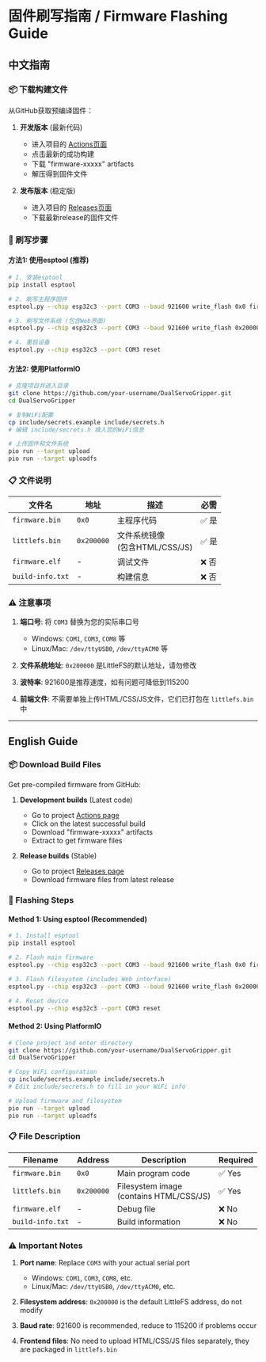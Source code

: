 # 固件刷写指南 / Firmware Flashing Guide

## 中文指南

### 📦 下载构建文件

从GitHub获取预编译固件：

1. **开发版本** (最新代码)
   - 进入项目的 [Actions页面](https://github.com/your-username/DualServoGripper/actions)
   - 点击最新的成功构建
   - 下载 "firmware-xxxxx" artifacts
   - 解压得到固件文件

2. **发布版本** (稳定版)
   - 进入项目的 [Releases页面](https://github.com/your-username/DualServoGripper/releases)
   - 下载最新release的固件文件

### 🔧 刷写步骤

#### 方法1: 使用esptool (推荐)

```bash
# 1. 安装esptool
pip install esptool

# 2. 刷写主程序固件
esptool.py --chip esp32c3 --port COM3 --baud 921600 write_flash 0x0 firmware.bin

# 3. 刷写文件系统 (包含Web界面)
esptool.py --chip esp32c3 --port COM3 --baud 921600 write_flash 0x200000 littlefs.bin

# 4. 重启设备
esptool.py --chip esp32c3 --port COM3 reset
```

#### 方法2: 使用PlatformIO

```bash
# 克隆项目并进入目录
git clone https://github.com/your-username/DualServoGripper.git
cd DualServoGripper

# 复制WiFi配置
cp include/secrets.example include/secrets.h
# 编辑 include/secrets.h 填入您的WiFi信息

# 上传固件和文件系统
pio run --target upload
pio run --target uploadfs
```

### 📋 文件说明

| 文件名 | 地址 | 描述 | 必需 |
|--------|------|------|------|
| `firmware.bin` | `0x0` | 主程序代码 | ✅ 是 |
| `littlefs.bin` | `0x200000` | 文件系统镜像<br>(包含HTML/CSS/JS) | ✅ 是 |
| `firmware.elf` | - | 调试文件 | ❌ 否 |
| `build-info.txt` | - | 构建信息 | ❌ 否 |

### ⚠️ 注意事项

1. **端口号**: 将 `COM3` 替换为您的实际串口号
   - Windows: `COM1`, `COM3`, `COM8` 等
   - Linux/Mac: `/dev/ttyUSB0`, `/dev/ttyACM0` 等

2. **文件系统地址**: `0x200000` 是LittleFS的默认地址，请勿修改

3. **波特率**: 921600是推荐速度，如有问题可降低到115200

4. **前端文件**: 不需要单独上传HTML/CSS/JS文件，它们已打包在 `littlefs.bin` 中

---

## English Guide

### 📦 Download Build Files

Get pre-compiled firmware from GitHub:

1. **Development builds** (Latest code)
   - Go to project [Actions page](https://github.com/your-username/DualServoGripper/actions)
   - Click on the latest successful build
   - Download "firmware-xxxxx" artifacts
   - Extract to get firmware files

2. **Release builds** (Stable)
   - Go to project [Releases page](https://github.com/your-username/DualServoGripper/releases)
   - Download firmware files from latest release

### 🔧 Flashing Steps

#### Method 1: Using esptool (Recommended)

```bash
# 1. Install esptool
pip install esptool

# 2. Flash main firmware
esptool.py --chip esp32c3 --port COM3 --baud 921600 write_flash 0x0 firmware.bin

# 3. Flash filesystem (includes Web interface)
esptool.py --chip esp32c3 --port COM3 --baud 921600 write_flash 0x200000 littlefs.bin

# 4. Reset device
esptool.py --chip esp32c3 --port COM3 reset
```

#### Method 2: Using PlatformIO

```bash
# Clone project and enter directory
git clone https://github.com/your-username/DualServoGripper.git
cd DualServoGripper

# Copy WiFi configuration
cp include/secrets.example include/secrets.h
# Edit include/secrets.h to fill in your WiFi info

# Upload firmware and filesystem
pio run --target upload
pio run --target uploadfs
```

### 📋 File Description

| Filename | Address | Description | Required |
|----------|---------|-------------|----------|
| `firmware.bin` | `0x0` | Main program code | ✅ Yes |
| `littlefs.bin` | `0x200000` | Filesystem image<br>(contains HTML/CSS/JS) | ✅ Yes |
| `firmware.elf` | - | Debug file | ❌ No |
| `build-info.txt` | - | Build information | ❌ No |

### ⚠️ Important Notes

1. **Port name**: Replace `COM3` with your actual serial port
   - Windows: `COM1`, `COM3`, `COM8`, etc.
   - Linux/Mac: `/dev/ttyUSB0`, `/dev/ttyACM0`, etc.

2. **Filesystem address**: `0x200000` is the default LittleFS address, do not modify

3. **Baud rate**: 921600 is recommended, reduce to 115200 if problems occur

4. **Frontend files**: No need to upload HTML/CSS/JS files separately, they are packaged in `littlefs.bin`
